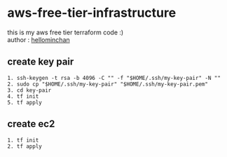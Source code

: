 # aws-free-tier-infrastructure

this is my aws free tier terraform code :)  
author : [hellominchan](https://github.com/HelloMinchan)

## create key pair

    1. ssh-keygen -t rsa -b 4096 -C "" -f "$HOME/.ssh/my-key-pair" -N ""
    2. sudo cp "$HOME/.ssh/my-key-pair" "$HOME/.ssh/my-key-pair.pem"
    3. cd key-pair
    4. tf init
    5. tf apply

## create ec2

    1. tf init
    2. tf apply
